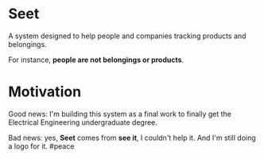 # Seet

A system designed to help people and companies tracking products and belongings.

For instance, **people are not belongings or products**.

# Motivation

Good news: I'm building this system as a final work to finally get the Electrical Engineering undergraduate degree.

Bad news: yes, **Seet** comes from **see it**, I couldn't help it. And I'm still doing a logo for it. #peace